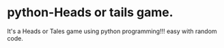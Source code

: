 # python-Heads or tails game.

It's a Heads or Tales game using python programming!!!
easy with random code.
